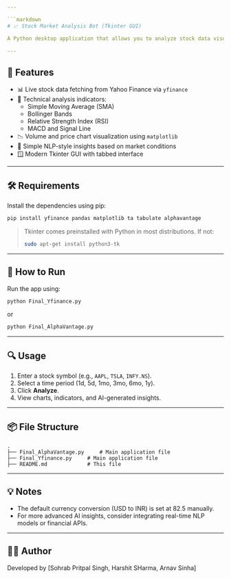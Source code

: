 ```yaml
---

```markdown
# 📈 Stock Market Analysis Bot (Tkinter GUI)

A Python desktop application that allows you to analyze stock data visually and statistically using **Tkinter GUI**, **yfinance**, and **technical indicators** (SMA, Bollinger Bands, RSI, MACD). Includes basic sentiment-style NLP feedback and interactive charts.

---
```


## 🧰 Features

- 📊 Live stock data fetching from Yahoo Finance via `yfinance`
- 🧮 Technical analysis indicators:
  - Simple Moving Average (SMA)
  - Bollinger Bands
  - Relative Strength Index (RSI)
  - MACD and Signal Line
- 📉 Volume and price chart visualization using `matplotlib`
- 🧠 Simple NLP-style insights based on market conditions
- 🪟 Modern Tkinter GUI with tabbed interface

---

## 🛠️ Requirements

Install the dependencies using pip:

```bash
pip install yfinance pandas matplotlib ta tabulate alphavantage
```

> Tkinter comes preinstalled with Python in most distributions. If not:
> ```bash
> sudo apt-get install python3-tk
> ```

---

## 🚀 How to Run

Run the app using:

```bash
python Final_Yfinance.py
```
or
```bash
python Final_AlphaVantage.py
```
---


## 🔍 Usage

1. Enter a stock symbol (e.g., `AAPL`, `TSLA`, `INFY.NS`).
2. Select a time period (1d, 5d, 1mo, 3mo, 6mo, 1y).
3. Click **Analyze**.
4. View charts, indicators, and AI-generated insights.

---

## 📦 File Structure

```
.
├── Final_AlphaVantage.py     # Main application file
├── Final_Yfinance.py     # Main application file
├── README.md             # This file
```

---

## 💡 Notes

- The default currency conversion (USD to INR) is set at 82.5 manually.
- For more advanced AI insights, consider integrating real-time NLP models or financial APIs.

---

## 🧑‍💻 Author

Developed by [Sohrab Pritpal Singh, Harshit SHarma, Arnav Sinha]

```
